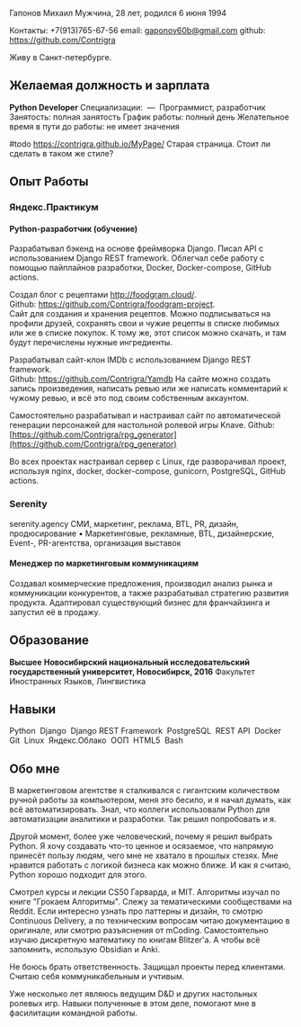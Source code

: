 Гапонов Михаил
Мужчина, 28 лет, родился 6 июня 1994

Контакты:
	+7(913)765-67-56
	email: gaponov60b@gmail.com
	github: https://github.com/Contrigra

Живу в Санкт-петербурге.

## Желаемая должность и зарплата
**Python Developer**
Специализации: 
—  Программист, разработчик
Занятость: полная занятость
График работы: полный день
Желательное время в пути до работы: не имеет значения

#todo https://contrigra.github.io/MyPage/ Старая страница. Стоит ли сделать в таком же стиле? 

## Опыт Работы 

### **Яндекс.Практикум**
#### Python-разработчик (обучение)
Разрабатывал бэкенд на основе фреймворка Django. Писал API с использованием Django REST framework. Облегчал себе работу с помощью пайплайнов разработки, Docker, Docker-compose, GitHub actions.  
  
Создал блог с рецептами http://foodgram.cloud/.  
Github: https://github.com/Contrigra/foodgram-project.  
Сайт для создания и хранения рецептов. Можно подписываться на профили друзей, сохранять свои и чужие рецепты в списке любимых или же в списке покупок. К тому же, этот список можно скачать, и там будут перечислены нужные ингредиенты.  
  
Разрабатывал сайт-клон IMDb c использованием Django REST framework.  
Github: https://github.com/Contrigra/Yamdb
На сайте можно создать запись произведения, написать ревью или же написать комментарий к чужому ревью, и всё это под своим собственным аккаунтом.

Самостоятельно разрабатывал и настраивал сайт по автоматической генерации персонажей для настольной ролевой игры Knave.
Github: [https://github.com/Contrigra/rpg_generator](https://github.com/Contrigra/rpg_generator)

Во всех проектах настраивал сервер с Linux, где разворачивал проект, используя nginx, docker, docker-compose, gunicorn, PostgreSQL, GitHub actions.

### **Serenity**
serenity.agency
СМИ, маркетинг, реклама, BTL, PR, дизайн, продюсирование
• Маркетинговые, рекламные, BTL, дизайнерские, Event-, PR-агентства, организация выставок
#### Менеджер по маркетинговым коммуникациям
Создавал коммерческие предложения, производил анализ рынка и коммуникации конкурентов, а также разрабатывал стратегию развития продукта. Адаптировал существующий бизнес для франчайзинга и запустил её в продажу.
## Образование 
**Высшее**
**Новосибирский национальный исследовательский государственный университет, Новосибирск, 2016**
Факультет Иностранных Языков, Лингвистика

## **Навыки**
Python  Django  Django REST Framework  PostgreSQL  REST API  Docker  Git  Linux  Яндекс.Облако  ООП  HTML5  Bash

## Обо мне
В маркетинговом агентстве я сталкивался с гигантским количеством ручной работы за компьютером, меня это бесило, и я начал думать, как всё автоматизировать. Знал, что коллеги использовали Python для автоматизации аналитики и разработки. Так решил попробовать и я.

Другой момент, более уже человеческий, почему я решил выбрать Python. Я хочу создавать что-то ценное и осязаемое, что напрямую принесёт пользу людям, чего мне не хватало в прошлых стезях. Мне нравится работать с логикой бизнеса как можно ближе. И как я считаю, Python хорошо подходит для этого.
  
Смотрел курсы и лекции CS50 Гарварда, и MIT. Алгоритмы изучал по книге "Грокаем Алгоритмы". Слежу за тематическими сообществами на Reddit. Если интересно узнать про паттерны и дизайн, то смотрю Continuous Delivery, а по техническим вопросам читаю документацию в оригинале, или смотрю разъяснения от mCoding. Самостоятельно изучаю дискретную математику по книгам Blitzer'а. А чтобы всё запомнить, использую Obsidian и Anki.

Не боюсь брать ответственность. Защищал проекты перед клиентами. Считаю себя коммуникабельным и учтивым. 

Уже несколько лет являюсь ведущим D&D и других настольных ролевых игр. Навыки полученные в этом деле, помогают мне в фасилитации командной работы. 
